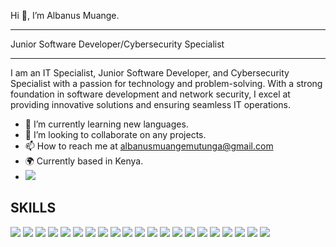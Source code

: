 Hi 👋, I’m Albanus Muange.
___________________________________________________________________________________________________________________________________________________________________________________________________________________________________________
Junior Software Developer/Cybersecurity Specialist
___________________________________________________________________________________________________________________________________________
I am an IT Specialist, Junior Software Developer, and Cybersecurity Specialist with a passion for technology and problem-solving. With a strong foundation in software development and network security, I excel at providing innovative solutions and ensuring seamless IT operations.

- 🌱 I’m currently learning new languages.
- 💞️ I’m looking to collaborate on any projects.
- 📫 How to reach me at albanusmuangemutunga@gmail.com
- 🌍 Currently based in Kenya.
- [<img src="https://img.shields.io/badge/Portfolio-000000?style=for-the-badge&logo=About.me&logoColor=white" />](https://albanus-muange-mutunga-portfolio.vercel.app/)


SKILLS
-------------------------------------------------------------------------------------------------------------------------------------------
<img src="https://img.shields.io/badge/Python-3776AB?style=for-the-badge&logo=python&logoColor=white" /> <img src="https://img.shields.io/badge/JavaScript-F7DF1E?style=for-the-badge&logo=javascript&logoColor=black" /> <img src="https://img.shields.io/badge/HTML5-E34F26?style=for-the-badge&logo=html5&logoColor=white" /> <img src="https://img.shields.io/badge/CSS3-1572B6?style=for-the-badge&logo=css3&logoColor=white" /> <img src="https://img.shields.io/badge/PHP-777BB4?style=for-the-badge&logo=php&logoColor=white" /> <img src="https://img.shields.io/badge/C%23-239120?style=for-the-badge&logo=c-sharp&logoColor=white" /> <img src="https://img.shields.io/badge/Git-F05032?style=for-the-badge&logo=git&logoColor=white" /> <img src="https://img.shields.io/badge/Java-007396?style=for-the-badge&logo=java&logoColor=white" /> <img src="https://img.shields.io/badge/Bootstrap-563D7C?style=for-the-badge&logo=bootstrap&logoColor=white" /> <img src="https://img.shields.io/badge/Node.js-339933?style=for-the-badge&logo=nodedotjs&logoColor=white" /> <img src="https://img.shields.io/badge/Express-000000?style=for-the-badge&logo=express&logoColor=white" /> <img src="https://img.shields.io/badge/MySQL-4479A1?style=for-the-badge&logo=mysql&logoColor=white" /> <img src="https://img.shields.io/badge/MongoDB-47A248?style=for-the-badge&logo=mongodb&logoColor=white" /> <img src="https://img.shields.io/badge/PostgreSQL-336791?style=for-the-badge&logo=postgresql&logoColor=white" /> <img src="https://img.shields.io/badge/Django-092E20?style=for-the-badge&logo=django&logoColor=white" /> <img src="https://img.shields.io/badge/Laravel-FF2D20?style=for-the-badge&logo=laravel&logoColor=white" /> <img src="https://img.shields.io/badge/Penetration_Testing-000000?style=for-the-badge&logo=kalilinux&logoColor=white" /> <img src="https://img.shields.io/badge/Ethical_Hacking-2A2A2A?style=for-the-badge&logo=hackthebox&logoColor=white" /> <img src="https://img.shields.io/badge/Network_Security-4E9A06?style=for-the-badge&logo=linux&logoColor=white" /> <img src="https://img.shields.io/badge/Cybersecurity-005571?style=for-the-badge&logo=cybersecurity&logoColor=white" /> <img src="https://img.shields.io/badge/Security_Testing-DC3D24?style=for-the-badge&logo=redhat&logoColor=white" />
